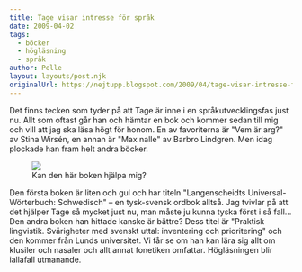 ```yaml
---
title: Tage visar intresse för språk
date: 2009-04-02
tags: 
  - böcker
  - högläsning
  - språk	
author: Pelle
layout: layouts/post.njk
originalUrl: https://nejtupp.blogspot.com/2009/04/tage-visar-intresse-for-sprak.html
---
```


Det finns tecken som tyder på att Tage är inne i en språkutvecklingsfas just nu. Allt som oftast går han och hämtar en bok och kommer sedan till mig och vill att jag ska läsa högt för honom. En av favoriterna är "Vem är arg?" av Stina Wirsén, en annan är "Max nalle" av Barbro Lindgren. Men idag plockade han fram helt andra böcker.<br>

<figure>
	<img src="../../../img/2009/04/_MG_1815_1024pix.jpg">
	<figcaption>Kan den här boken hjälpa mig?</figcaption>
</figure>

Den första boken är liten och gul och har titeln "Langenscheidts Universal-Wörterbuch: Schwedisch" – en tysk-svensk ordbok alltså. Jag tvivlar på att det hjälper Tage så mycket just nu, man måste ju kunna tyska först i så fall... Den andra boken han hittade kanske är bättre? Dess titel är "Praktisk lingvistik. Svårigheter med svenskt uttal: inventering och prioritering" och den kommer från Lunds universitet. Vi får se om han kan lära sig allt om klusiler och nasaler och allt annat fonetiken omfattar. Högläsningen blir iallafall utmanande.
